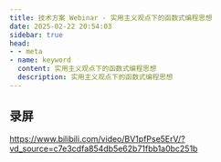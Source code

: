 ```yaml
---
title: 技术方案 Webinar - 实用主义观点下的函数式编程思想
date: 2025-02-22 20:54:03
sidebar: true
head:
- - meta
- name: keyword
  content: 实用主义观点下的函数式编程思想
  description: 实用主义观点下的函数式编程思想
---
```


## 录屏

https://www.bilibili.com/video/BV1pfPse5ErV/?vd_source=c7e3cdfa854db5e62b71fbb1a0bc251b 